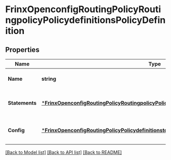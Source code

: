 # FrinxOpenconfigRoutingPolicyRoutingpolicyPolicydefinitionsPolicyDefinition

## Properties
Name | Type | Description | Notes
------------ | ------------- | ------------- | -------------
**Name** | **string** | Optional[Reference to the list key] REF:Optional.empty | [optional] [default to null]
**Statements** | [***FrinxOpenconfigRoutingPolicyRoutingpolicyPolicydefinitionsPolicydefinitionStatements**](frinx.openconfig.routing.policy.routingpolicy.policydefinitions.policydefinition.Statements.md) | Optional[Enclosing container for policy statements] REF:Optional.empty | [optional] [default to null]
**Config** | [***FrinxOpenconfigRoutingPolicyPolicydefinitionstopPolicydefinitionsPolicydefinitionConfig**](frinx.openconfig.routing.policy.policydefinitionstop.policydefinitions.policydefinition.Config.md) | Optional[Configuration data for policy defintions] REF:Optional.empty | [optional] [default to null]

[[Back to Model list]](../README.md#documentation-for-models) [[Back to API list]](../README.md#documentation-for-api-endpoints) [[Back to README]](../README.md)


